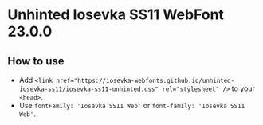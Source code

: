 # Unhinted Iosevka SS11 WebFont 23.0.0

## How to use

- Add `<link href="https://iosevka-webfonts.github.io/unhinted-iosevka-ss11/iosevka-ss11-unhinted.css" rel="stylesheet" />` to your `<head>`.
- Use `fontFamily: 'Iosevka SS11 Web'` or `font-family: 'Iosevka SS11 Web'`.
